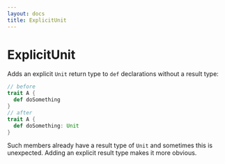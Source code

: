 ```yaml
---
layout: docs
title: ExplicitUnit
---
```


# ExplicitUnit

Adds an explicit `Unit` return type to `def` declarations without a result type:

```scala
// before
trait A {
  def doSomething
}
// after
trait A {
  def doSomething: Unit
}
```

Such members already have a result type of `Unit` and sometimes this is unexpected. Adding an explicit result type makes it more obvious.
